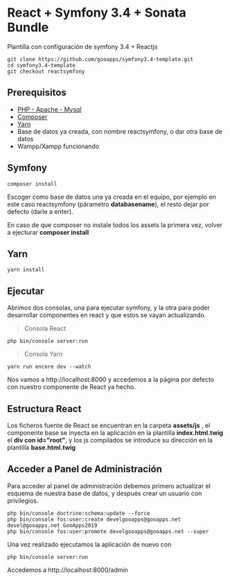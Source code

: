 # React + Symfony 3.4 + Sonata Bundle

Plantilla con configuración de symfony 3.4 + Reactjs

```
git clone https://github.com/gooapps/symfony3.4-template.git
cd symfony3.4-template
git checkout reactsymfony
```

## Prerequisitos


* [PHP - Apache - Mysql](http://www.wampserver.com/en/)
* [Composer](https://getcomposer.org/)
* [Yarn](https://yarnpkg.com/lang/en/) 
* Base de datos ya creada, con nombre reactsymfony, o dar otra base de datos
* Wampp/Xampp funcionando

## Symfony 


```
composer install
```

Escoger como base de datos una ya creada en el equipo, por ejemplo en este caso reactsymfony (párametro **databasename**), el resto dejar por defecto (darle a enter).

En caso de que composer no instale todos los assets la primera vez, volver a ejecturar **composer install**

## Yarn 

```
yarn install
```


## Ejecutar

Abrimos dos consolas, una para ejecutar symfony, y la otra para poder desarrollar componentes en react y que estos se vayan actualizando.

> Consola React
```
php bin/console server:run
```
> Consola Yarn

```
yarn run encore dev --watch
```

Nos vamos a http://localhost:8000 y accedemos a la página por defecto con nuestro componente de React ya hecho.

## Estructura React

Los ficheros fuente de React se encuentran en la carpeta **assets/js** , el componente base se inyecta en la aplicación en la plantilla **index.html.twig** el **div con id="root"**, y los js compilados se introduce su dirección en la plantilla **base.html.twig**

## Acceder a Panel de Administración
Para acceder al panel de administración debemos primero actualizar el esquema de nuestra base de datos, y después crear un usuario con privilegios.

```
php bin/console doctrine:schema:update --force
php bin/console fos:user:create develgooapps@gooapps.net devel@gooapps.net GooApps2019
php bin/console fos:user:promote develgooapps@gooapps.net --super

``` 

Una vez realizado ejecutamos la aplicación de nuevo con 
```
php bin/console server:run
```

Accedemos a http://localhost:8000/admin

